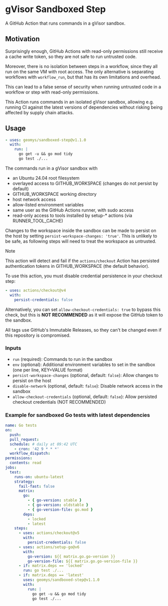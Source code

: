 # gVisor Sandboxed Step

A GitHub Action that runs commands in a gVisor sandbox.

## Motivation

Surprisingly enough, GitHub Actions with read-only permissions still receive a
cache write token, so they are not safe to run untrusted code.

Moreover, there is no isolation between steps in a workflow, since they all run
on the same VM with root access. The only alternative is separating workflows
with `workflow_run`, but that has its own limitations and overhead.

This can lead to a false sense of security when running untrusted code in a
workflow or step with read-only permissions.

This Action runs commands in an isolated gVisor sandbox, allowing e.g. running
CI against the latest versions of dependencies without risking being affected by
supply chain attacks.

## Usage

```yaml
- uses: geomys/sandboxed-step@v1.1.0
  with:
    run: |
      go get -u && go mod tidy
      go test ./...
```

The commands run in a gVisor sandbox with

  - an Ubuntu 24.04 root filesystem
  - overlayed access to GITHUB_WORKSPACE (changes do not persist by default)
  - GITHUB_WORKSPACE working directory
  - host network access
  - allow-listed environment variables
  - same user as the GitHub Actions runner, with sudo access
  - read-only access to tools installed by setup-* actions (via RUNNER_TOOL_CACHE)

Changes to the workspace inside the sandbox can be made to persist on the host
by setting `persist-workspace-changes: 'true'`. This is unlikely to be safe, as
following steps will need to treat the workspace as untrusted.

> [!NOTE]
> This action will detect and fail if the `actions/checkout` Action has
> persisted authentication tokens in GITHUB_WORKSPACE (the default behavior).
>
> To use this action, you must disable credential persistence in your checkout
> step:
>
> ```yaml
> - uses: actions/checkout@v4
>   with:
>     persist-credentials: false
> ```
>
> Alternatively, you can set `allow-checkout-credentials: true` to bypass this
> check, but this is **NOT RECOMMENDED** as it will expose the GitHub token to
> the sandbox.

All tags use GitHub's Immutable Releases, so they can't be changed even if this
repository is compromised.

### Inputs

- `run` (required): Commands to run in the sandbox
- `env` (optional): Additional environment variables to set in the sandbox (one per line, KEY=VALUE format)
- `persist-workspace-changes` (optional, default: `false`): Allow changes to persist on the host
- `disable-network` (optional, default: `false`): Disable network access in the sandbox
- `allow-checkout-credentials` (optional, default: `false`): Allow persisted checkout credentials (NOT RECOMMENDED)

### Example for sandboxed Go tests with latest dependencies

```yaml
name: Go tests
on:
  push:
  pull_request:
  schedule: # daily at 09:42 UTC
    - cron: '42 9 * * *'
  workflow_dispatch:
permissions:
  contents: read
jobs:
  test:
    runs-on: ubuntu-latest
    strategy:
      fail-fast: false
      matrix:
        go:
          - { go-version: stable }
          - { go-version: oldstable }
          - { go-version-file: go.mod }
        deps:
          - locked
          - latest
    steps:
      - uses: actions/checkout@v5
        with:
          persist-credentials: false
      - uses: actions/setup-go@v6
        with:
          go-version: ${{ matrix.go.go-version }}
          go-version-file: ${{ matrix.go.go-version-file }}
      - if: matrix.deps == 'locked'
        run: go test ./...
      - if: matrix.deps == 'latest'
        uses: geomys/sandboxed-step@v1.1.0
        with:
          run: |
            go get -u && go mod tidy
            go test ./...
```
